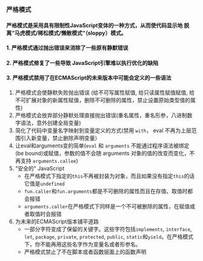 ### 严格模式

#### **严格模式**是采用具有限制性JavaScript变体的一种方式，从而使代码显示地 脱离“马虎模式/稀松模式/懒散模式“（sloppy）模式。

#### 1.  严格模式通过抛出错误来消除了一些原有静默错误

#### 2. 严格模式修复了一些导致 JavaScript引擎难以执行优化的缺陷

#### 3. 严格模式**禁用了**在ECMAScript的未来版本中可能会定义的一些语法



1. 严格模式会使静默失败抛出错误 (给不可写属性赋值, 给只读属性赋值赋值, 给不可扩展对象的新属性赋值，删除不可删除的属性，禁止设置原始类型值的属性)
2. 严格模式会放弃部分静默处理直接抛出错误(重名属性，重名形参，八进制数字语法，意外创建全局变量)
3. 简化了代码中变量名字映射到变量定义的方式(禁用 `with`， eval 不再为上层范围引入新变量，禁止删除声明变量）
4. 让eval和arguments变的简单(`eval` 和 `arguments` 不能通过程序语法被绑定(be bound)或赋值，参数的值不会随 arguments 对象的值的改变而变化，不再支持 `arguments.callee`)
5. "安全的" JavaScript
   * 在严格模式下指定的`this`不再被封装为对象，而且如果没有指定`this`的话它值是`undefined`
   * `fun.caller`和`fun.arguments`都是不可删除的属性而且在存值、取值时都会报错
   * `arguments.caller`在严格模式下同样是一个不可被删除的属性，在赋值或者取值时会报错
6. 为未来的ECMAScript版本铺平道路
   * 一部分字符变成了保留的关键字。这些字符包括`implements`, `interface`, `let`, `package`, `private`, `protected`, `public`, `static`和`yield`。在严格模式下，你不能再用这些名字作为变量名或者形参名。
   * 严格模式禁止了不在脚本或者函数层面上的函数声明

